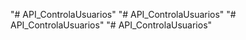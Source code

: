 "# API_ControlaUsuarios" 
"# API_ControlaUsuarios" 
"# API_ControlaUsuarios" 
"# API_ControlaUsuarios" 
